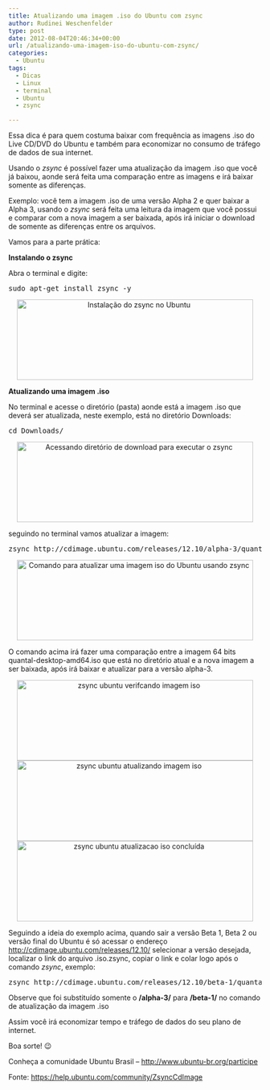 ```yaml
---
title: Atualizando uma imagem .iso do Ubuntu com zsync
author: Rudinei Weschenfelder
type: post
date: 2012-08-04T20:46:34+00:00
url: /atualizando-uma-imagem-iso-do-ubuntu-com-zsync/
categories:
  - Ubuntu
tags:
  - Dicas
  - Linux
  - terminal
  - Ubuntu
  - zsync

---
```

Essa dica é para quem costuma baixar com frequência as imagens .iso do Live CD/DVD do Ubuntu e também para economizar no consumo de tráfego de dados de sua internet.

Usando o _zsync_ é possível fazer uma atualização da imagem .iso que você já baixou, aonde será feita uma comparação entre as imagens e irá baixar somente as diferenças.

Exemplo: você tem a imagem .iso de uma versão Alpha 2 e quer baixar a Alpha 3, usando o _zsync_ será feita uma leitura da imagem que você possui e comparar com a nova imagem a ser baixada, após irá iniciar o download de somente as diferenças entre os arquivos.

Vamos para a parte prática:

**Instalando o zsync**
  
Abra o terminal e digite:

<pre class="brush:shell">sudo apt-get install zsync -y</pre>

<p style="text-align: center;">
  <a href="http://www.ubuntero.com.br/wp-content/uploads/2012/08/zsync-ubuntu-instalacao.png"><img class="aligncenter  wp-image-3817" src="http://www.ubuntero.com.br/wp-content/uploads/2012/08/zsync-ubuntu-instalacao.png" alt="Instalação do zsync no Ubuntu" width="470" height="160" /></a>
</p>

**Atualizando uma imagem .iso**
  
No terminal e acesse o diretório (pasta) aonde está a imagem .iso que deverá ser atualizada, neste exemplo, está no diretório Downloads:

<pre class="brush:shell">cd Downloads/</pre>

<p style="text-align: center;">
  <a href="http://www.ubuntero.com.br/wp-content/uploads/2012/08/zsync-ubuntu-diretorio-download.png"><img class="aligncenter  wp-image-3818" src="http://www.ubuntero.com.br/wp-content/uploads/2012/08/zsync-ubuntu-diretorio-download.png" alt="Acessando diretório de download para executar o zsync" width="470" height="160" /></a>
</p>

seguindo no terminal vamos atualizar a imagem:

<pre class="brush:shell">zsync http://cdimage.ubuntu.com/releases/12.10/alpha-3/quantal-desktop-amd64.iso.zsync</pre>

<p style="text-align: center;">
  <a href="http://www.ubuntero.com.br/wp-content/uploads/2012/08/zsync-ubuntu-comando-atualizar-imagem-iso1.png"><img class="aligncenter wp-image-3828" src="http://www.ubuntero.com.br/wp-content/uploads/2012/08/zsync-ubuntu-comando-atualizar-imagem-iso1.png" alt="Comando para atualizar uma imagem iso do Ubuntu usando zsync" width="470" height="160" /></a>
</p>

O comando acima irá fazer uma comparação entre a imagem 64 bits quantal-desktop-amd64.iso que está no diretório atual e a nova imagem a ser baixada, após irá baixar e atualizar para a versão alpha-3.

<p style="text-align: center;">
  <a href="http://www.ubuntero.com.br/wp-content/uploads/2012/08/zsync-ubuntu-verifcando-imagem-iso.png"><img class="aligncenter wp-image-3820" src="http://www.ubuntero.com.br/wp-content/uploads/2012/08/zsync-ubuntu-verifcando-imagem-iso.png" alt="zsync ubuntu verifcando imagem iso" width="470" height="160" /></a><br /> <a href="http://www.ubuntero.com.br/wp-content/uploads/2012/08/zsync-ubuntu-atualizando-imagem-iso.png"><img class="aligncenter wp-image-3821" src="http://www.ubuntero.com.br/wp-content/uploads/2012/08/zsync-ubuntu-atualizando-imagem-iso.png" alt="zsync ubuntu atualizando imagem iso" width="470" height="160" /></a><br /> <a href="http://www.ubuntero.com.br/wp-content/uploads/2012/08/zsync-ubuntu-atualizacao-iso-concluida.png"><img class="aligncenter wp-image-3822" src="http://www.ubuntero.com.br/wp-content/uploads/2012/08/zsync-ubuntu-atualizacao-iso-concluida.png" alt="zsync ubuntu atualizacao iso concluída" width="470" height="160" /></a>
</p>

Seguindo a ideia do exemplo acima, quando sair a versão Beta 1, Beta 2 ou versão final do Ubuntu é só acessar o endereço <a href="http://cdimage.ubuntu.com/releases/12.10/" rel="nofollow" target="_blank">http://cdimage.ubuntu.com/releases/12.10/</a> selecionar a versão desejada, localizar o link do arquivo .iso.zsync, copiar o link e colar logo após o comando _zsync_, exemplo:

<pre class="brush:shell">zsync http://cdimage.ubuntu.com/releases/12.10/beta-1/quantal-desktop-amd64.iso.zsync</pre>

Observe que foi substituído somente o **/alpha-3/** para **/beta-1/** no comando de atualização da imagem .iso

Assim você irá economizar tempo e tráfego de dados do seu plano de internet.

Boa sorte! 😉
  
Conheça a comunidade Ubuntu Brasil &#8211; <a title="Conheça a Comunidade Ubuntu Brasil" href="http://www.ubuntu-br.org/participe" rel="nofollow" target="_blank">http://www.ubuntu-br.org/participe</a>

Fonte: <a href="https://help.ubuntu.com/community/ZsyncCdImage" rel="nofollow" target="_blank">https://help.ubuntu.com/community/ZsyncCdImage</a>